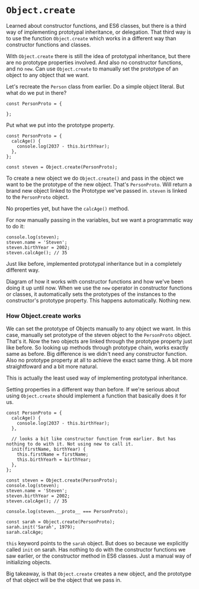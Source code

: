 # `Object.create`

Learned about constructor functions, and ES6 classes, but there is a third way of implementing prototypal inheritance, or delegation. That third way is to use the function `Object.create` which works in a different way than constructor functions and classes.

With `Object.create` there is still the idea of prototypal inheritance, but there are no prototype properties involved.
And also no constructor functions, and no `new`. Can use `Object.create` to manually set the prototype of an object to any object that we want.

Let's recreate the `Person` class from earlier. Do a simple object literal. But what do we put in there?

```
const PersonProto = {

};
```

Put what we put into the prototype property.

```
const PersonProto = {
  calcAge() {
    console.log(2037 - this.birthYear);
  },
};

const steven = Object.create(PersonProto);
```

To create a new object we do `Object.create()` and pass in the object we want to be the prototype of the new object. That's `PersonProto`. Will return a brand new object linked to the Prototype we've passed in. `steven` is linked to the `PersonProto` object.

No properties yet, but have the `calcAge()` method.

For now manually passing in the variables, but we want a programmatic way to do it:

```
console.log(steven);
steven.name = 'Steven';
steven.birthYear = 2002;
steven.calcAge(); // 35
```

Just like before, implemented prototypal inheritance but in a completely different way.

Diagram of how it works with constructor functions and how we've been doing it up until now. When we use the `new` operator in constructor functions or classes, it automatically sets the prototypes of the instances to the constructor's prototype property. This happens automatically. Nothing new.

### How Object.create works

We can set the prototype of Objects manually to any object we want. In this case, manually set prototype of the steven object to the `PersonProto` object. That's it. Now the two objects are linked through the prototype property just like before. So looking up methods through prototype chain, works exactly same as before. Big difference is we didn't need any constructor function. Also no prototype property at all to achieve the exact same thing. A bit more straightfoward and a bit more natural.

This is actually the least used way of implementing prototypal inheritance.

Setting properties in a different way than before. If we're serious about using `Object.create` should implement a function that basically does it for us.

```
const PersonProto = {
  calcAge() {
    console.log(2037 - this.birthYear);
  },

  // looks a bit like constructor function from earlier. But has nothing to do with it. Not using new to call it.
  init(firstName, birthYear) {
    this.firstName = firstName;
    this.birthYearh = birthYear;
  },
};

const steven = Object.create(PersonProto);
console.log(steven);
steven.name = 'Steven';
steven.birthYear = 2002;
steven.calcAge(); // 35

console.log(steven.__proto__ === PersonProto);

const sarah = Object.create(PersonProto);
sarah.init('Sarah', 1979);
sarah.calcAge;
```

`this` keyword points to the `sarah` object. But does so because we explicitly called `init` on sarah. Has nothing to do with the constructor functions we saw earlier, or the constructor method in ES6 classes. Just a manual way of initializing objects.

Big takeaway, is that `Object.create` creates a new object, and the prototype of that object will be the object that we pass in.
